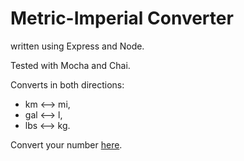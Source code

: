 # Metric-Imperial Converter

written using Express and Node.

Tested with Mocha and Chai.

Converts in both directions:
* km ⟷ mi,
* gal ⟷ l,
* lbs ⟷ kg.

Convert your number [here](https://boilerplate-project-metricimpconverter.evg13ny.repl.co).